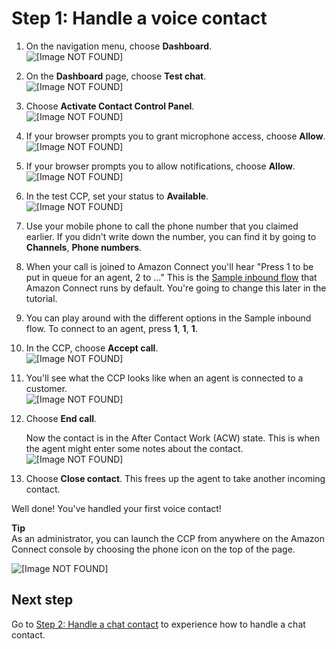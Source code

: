 # Step 1: Handle a voice contact<a name="tutorial1-explore-voice"></a>

1. On the navigation menu, choose **Dashboard**\.   
![\[Image NOT FOUND\]](http://docs.aws.amazon.com/connect/latest/adminguide/images/tutorial1-dashboard-menu.png)

1. On the **Dashboard** page, choose **Test chat**\.   
![\[Image NOT FOUND\]](http://docs.aws.amazon.com/connect/latest/adminguide/images/tutorial1-test-chat.png)

1. Choose **Activate Contact Control Panel**\.  
![\[Image NOT FOUND\]](http://docs.aws.amazon.com/connect/latest/adminguide/images/tutorial1-activate-ccp.png)

1. If your browser prompts you to grant microphone access, choose **Allow**\.  
![\[Image NOT FOUND\]](http://docs.aws.amazon.com/connect/latest/adminguide/images/tutorial1-allow-microphone.png)

1. If your browser prompts you to allow notifications, choose **Allow**\.  
![\[Image NOT FOUND\]](http://docs.aws.amazon.com/connect/latest/adminguide/images/tutorial1-allow-notifications.png)

1. In the test CCP, set your status to **Available**\.  
![\[Image NOT FOUND\]](http://docs.aws.amazon.com/connect/latest/adminguide/images/tutorial1-testccp-available.png)

1. Use your mobile phone to call the phone number that you claimed earlier\. If you didn't write down the number, you can find it by going to **Channels**, **Phone numbers**\.

1. When your call is joined to Amazon Connect you'll hear "Press 1 to be put in queue for an agent, 2 to \.\.\." This is the [Sample inbound flow](sample-inbound-flow.md) that Amazon Connect runs by default\. You're going to change this later in the tutorial\.

1. You can play around with the different options in the Sample inbound flow\. To connect to an agent, press **1**, **1**, **1**\.

1. In the CCP, choose **Accept call**\.   
![\[Image NOT FOUND\]](http://docs.aws.amazon.com/connect/latest/adminguide/images/tutorial1-accept-call.png)

1. You'll see what the CCP looks like when an agent is connected to a customer\.   
![\[Image NOT FOUND\]](http://docs.aws.amazon.com/connect/latest/adminguide/images/tutorial1-first-call.png)

1. Choose **End call**\. 

   Now the contact is in the After Contact Work \(ACW\) state\. This is when the agent might enter some notes about the contact\.  
![\[Image NOT FOUND\]](http://docs.aws.amazon.com/connect/latest/adminguide/images/tutorial1-acw.png)

1. Choose **Close contact**\. This frees up the agent to take another incoming contact\. 

Well done\! You've handled your first voice contact\! 

**Tip**  
As an administrator, you can launch the CCP from anywhere on the Amazon Connect console by choosing the phone icon on the top of the page\.  

![\[Image NOT FOUND\]](http://docs.aws.amazon.com/connect/latest/adminguide/images/tutorial1-phone-icon.png)

## Next step<a name="tutorial1-test-voice-next-step"></a>

Go to [Step 2: Handle a chat contact](tutorial1-test-chat.md) to experience how to handle a chat contact\.